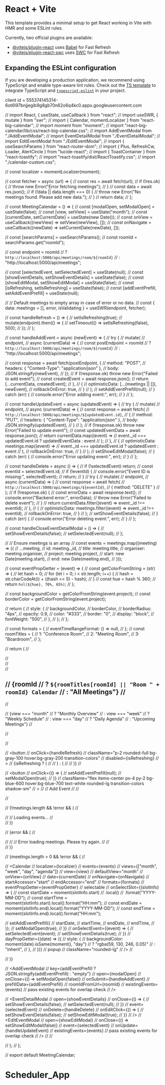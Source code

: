 # React + Vite

This template provides a minimal setup to get React working in Vite with HMR and some ESLint rules.

Currently, two official plugins are available:

- [@vitejs/plugin-react](https://github.com/vitejs/vite-plugin-react/blob/main/packages/plugin-react/README.md) uses [Babel](https://babeljs.io/) for Fast Refresh
- [@vitejs/plugin-react-swc](https://github.com/vitejs/vite-plugin-react-swc) uses [SWC](https://swc.rs/) for Fast Refresh

## Expanding the ESLint configuration

If you are developing a production application, we recommend using TypeScript and enable type-aware lint rules. Check out the [TS template](https://github.com/vitejs/vite/tree/main/packages/create-vite/template-react-ts) to integrate TypeScript and [`typescript-eslint`](https://typescript-eslint.io) in your project.

<!-- <Container className="mt-4">
      <h2 className="mb-4">Meeting Scheduler</h2>
      <MeetingCalendar />
    </Container> -->

   client id = 555374145314-6ot6l97bnjjegib9g8gb70n62o6q4kc0.apps.googleusercontent.com


// import React, { useState, useCallback } from "react";
// import useSWR, { mutate } from "swr";
// import { Calendar, momentLocalizer } from "react-big-calendar";
// import moment from "moment";
// import "react-big-calendar/lib/css/react-big-calendar.css";
// import AddEventModal from "./AddEventModal";
// import EventDetailModal from "./EventDetailModal";
// import EditEventModal from "./EditEventModal";
// import { useSearchParams } from "react-router-dom";
// import { Plus, RefreshCw, Loader, AlertCircle } from "lucide-react";
// import { ToastContainer } from "react-toastify";
// import "react-toastify/dist/ReactToastify.css";
// import "./calendar-custom.css";

// const localizer = momentLocalizer(moment);

// const fetcher = async (url) => {
//   const res = await fetch(url);
//   if (!res.ok) {
//     throw new Error("Error fetching meetings");
//   }
//   const data = await res.json();
//   if (!data || data.length === 0) {
//     throw new Error("No meetings found. Please add new data.");
//   }
//   return data;
// };



// const MeetingCalendar = () => {
//   const [modalOpen, setModalOpen] = useState(false);
//   const [view, setView] = useState("month");
//   const [currentDate, setCurrentDate] = useState(new Date());
//   const onView = useCallback((newView) => setView(newView), []);
//   const onNavigate = useCallback((newDate) => setCurrentDate(newDate), []);

//   const [searchParams] = useSearchParams();
//   const roomId = searchParams.get("roomId");

//   const endpoint = roomId
//     ? `http://localhost:5000/api/meetings/room/${roomId}`
//     : "http://localhost:5000/api/meetings";

//   const [selectedEvent, setSelectedEvent] = useState(null);
//   const [showEventDetails, setShowEventDetails] = useState(false);
//   const [showEditModal, setShowEditModal] = useState(false);
//   const [isRefreshing, setIsRefreshing] = useState(false);
//   const [addEventPrefill, setAddEventPrefill] = useState(null);

//   // Default meetings to empty array in case of error or no data.
//   const { data: meetings = [], error, isValidating } = useSWR(endpoint, fetcher);

//   const handleRefresh = () => {
//     setIsRefreshing(true);
//     mutate(endpoint).then(() => {
//       setTimeout(() => setIsRefreshing(false), 500);
//     });
//   };

//   const handleAddEvent = async (newEvent) => {
//     try {
//       mutate(
//         endpoint,
//         async (currentData) => {
//           const postEndpoint = roomId
//             ? `http://localhost:5000/api/meetings/room/${roomId}`
//             : "http://localhost:5000/api/meetings";

//           const response = await fetch(postEndpoint, {
//             method: "POST",
//             headers: { "Content-Type": "application/json" },
//             body: JSON.stringify(newEvent),
//           });
//           if (!response.ok) throw new Error("Failed to add event");
//           const createdEvent = await response.json();
//           return [...currentData, createdEvent];
//         },
//         {
//           optimisticData: [...(meetings || []), newEvent],
//           rollbackOnError: true,
//         }
//       );
//       setAddEventPrefill(null);
//     } catch (err) {
//       console.error("Error adding event:", err);
//     }
//   };

//   const handleUpdateEvent = async (updatedEvent) => {
//     try {
//       mutate(
//         endpoint,
//         async (currentData) => {
//           const response = await fetch(
//             `http://localhost:5000/api/meetings/${updatedEvent.id}`,
//             {
//               method: "PUT",
//               headers: { "Content-Type": "application/json" },
//               body: JSON.stringify(updatedEvent),
//             }
//           );
//           if (!response.ok) throw new Error("Failed to update event");
//           const updatedEventData = await response.json();
//           return currentData.map((event) =>
//             event._id === updatedEvent.id ? updatedEventData : event
//           );
//         },
//         {
//           optimisticData: meetings.map((event) =>
//             event._id === updatedEvent.id ? updatedEvent : event
//           ),
//           rollbackOnError: true,
//         }
//       );
//       setShowEditModal(false);
//     } catch (err) {
//       console.error("Error updating event:", err);
//     }
//   };

//   const handleDelete = async () => {
//     if (!selectedEvent) return;
//     const eventId = selectedEvent.id;
//     if (!eventId) {
//       console.error("Event ID is missing:", selectedEvent);
//       return;
//     }
//     try {
//       mutate(
//         endpoint,
//         async (currentData) => {
//           const response = await fetch(
//             `http://localhost:5000/api/meetings/${eventId}`,
//             { method: "DELETE" }
//           );
//           if (!response.ok) {
//             const errorData = await response.text();
//             console.error("Backend error:", errorData);
//             throw new Error("Failed to delete event");
//           }
//           return currentData.filter((event) => event._id !== eventId);
//         },
//         {
//           optimisticData: meetings.filter((event) => event._id !== eventId),
//           rollbackOnError: true,
//         }
//       );
//       setShowEventDetails(false);
//     } catch (err) {
//       console.error("Error deleting event:", err);
//     }
//   };

//   const handleCloseEventDetailModal = () => {
//     setShowEventDetails(false);
//     setSelectedEvent(null);
//   };

//   // Ensure meetings is an array
//   const events = meetings.map((meeting) => ({
//     ...meeting,
//     id: meeting._id,
//     title: meeting.title,
//     organiser: meeting.organiser,
//     project: meeting.project,
//     start: new Date(meeting.start),
//     end: new Date(meeting.end),
//   }));

//   const eventPropGetter = (event) => {
//     const getColorFromString = (str) => {
//       let hash = 0;
//       for (let i = 0; i < str.length; i++) {
//         hash = str.charCodeAt(i) + ((hash << 5) - hash);
//       }
//       const hue = hash % 360;
//       return `hsl(${hue}, 70%, 65%)`;
//     };

//     const backgroundColor = getColorFromString(event.project);
//     const borderColor = getColorFromString(event.project);

//     return {
//       style: {
//         backgroundColor,
//         borderColor,
//         borderRadius: "4px",
//         opacity: 0.9,
//         color: "#333",
//         border: "0",
//         display: "block",
//         fontWeight: "500",
//       },
//     };
//   };

//   const formats = {
//     eventTimeRangeFormat: () => null,
//   };
//   const roomTitles = {
//     1: "Conference Room",
//     2: "Meeting Room",
//     3: "Boardroom",
//   };

//   return (
//     <div className="flex flex-col bg-white rounded-xl shadow-md overflow-hidden">
//       <div className="px-6 py-4 bg-gray-50 border-b border-gray-200 flex justify-between items-center">
//         <div>
//           <h2 className="text-xl font-bold text-gray-800">
//             {roomId
//               ? `${roomTitles[roomId] || "Room " + roomId} Calendar`
//               : "All Meetings"}
//           </h2>
//           <p className="text-sm text-gray-500">
//             {view === "month"
//               ? "Monthly Overview"
//               : view === "week"
//               ? "Weekly Schedule"
//               : view === "day"
//               ? "Daily Agenda"
//               : "Upcoming Meetings"}
//           </p>
//         </div>

//         <div className="flex space-x-3">
//           <button
//             onClick={handleRefresh}
//             className="p-2 rounded-full bg-gray-100 hover:bg-gray-200 transition-colors"
//             disabled={isRefreshing}
//           >
//             {isRefreshing ? (
//               <Loader className="h-5 w-5 text-gray-600 animate-spin" />
//             ) : (
//               <RefreshCw className="h-5 w-5 text-gray-600" />
//             )}
//           </button>

//           <button
//             onClick={() => {
//               setAddEventPrefill(null);
//               setModalOpen(true);
//             }}
//             className="flex items-center px-4 py-2 bg-blue-600 hover:bg-blue-700 text-white rounded-lg transition-colors shadow-sm"
//           >
//             <Plus className="h-4 w-4 mr-1" />
//             Add Event
//           </button>
//         </div>
//       </div>

//       {!meetings.length && !error && (
//         <div className="p-10 flex justify-center items-center">
//           <Loader className="h-8 w-8 text-blue-500 animate-spin" />
//           <span className="ml-3 text-lg text-gray-600">Loading events...</span>
//         </div>
//       )}

//       {error && (
//         <div className="p-6 bg-red-50 flex items-center justify-center">
//           <AlertCircle className="h-6 w-6 text-red-500 mr-2" />
//           <span className="text-red-600">
//             Error loading meetings. Please try again.
//           </span>
//         </div>
//       )}

//       {meetings.length > 0 && !error && (
//         <div className="h-[calc(100vh-12rem)] p-4">
//           <Calendar
//             localizer={localizer}
//             events={events}
//             views={["month", "week", "day", "agenda"]}
//             view={view}
//             defaultView="month"
//             onView={onView}
//             date={currentDate}
//             onNavigate={onNavigate}
//             startAccessor="start"
//             endAccessor="end"
//             formats={formats}
//             eventPropGetter={eventPropGetter}
//             selectable
//             onSelectSlot={(slotInfo) => {
//               const startDate = moment(slotInfo.start)
//                 .local()
//                 .format("YYYY-MM-DD");
//               const startTime = moment(slotInfo.start).local().format("HH:mm");
//               const endDate = moment(slotInfo.end).local().format("YYYY-MM-DD");
//               const endTime = moment(slotInfo.end).local().format("HH:mm");

//               setAddEventPrefill({
//                 startDate,
//                 startTime,
//                 endDate,
//                 endTime,
//               });
//               setModalOpen(true);
//             }}
//             onSelectEvent={(event) => {
//               setSelectedEvent(event);
//               setShowEventDetails(true);
//             }}
//             dayPropGetter={(date) => ({
//               style: {
//                 backgroundColor: moment(date).isSame(moment(), "day")
//                   ? "rgba(59, 130, 246, 0.05)"
//                   : "inherit",
//               },
//             })}
//             popup
//             className="rounded-lg"
//           />
//         </div>
//       )}

//       <AddEventModal
//         key={addEventPrefill ? JSON.stringify(addEventPrefill) : "empty"}
//         open={modalOpen}
//         onClose={() => setModalOpen(false)}
//         onSubmit={handleAddEvent}
//         prefillData={addEventPrefill}
//         roomIdFromUrl={roomId}
//         existingEvents={events} // pass existing events for overlap check
//       />

//       <EventDetailModal
//         open={showEventDetails}
//         onClose={() => {
//           setShowEventDetails(false);
//           setSelectedEvent(null);
//         }}
//         event={selectedEvent}
//         onDelete={handleDelete}
//         onEditClick={() => {
//           setShowEventDetails(false);
//           setShowEditModal(true);
//         }}
//       />
//       <EditEventModal
//         open={showEditModal}
//         onClose={() => setShowEditModal(false)}
//         event={selectedEvent}
//         onUpdate={handleUpdateEvent}
//         existingEvents={events} // pass existing events for overlap check
//       />
//       <ToastContainer />
//     </div>
//   );
// };

// export default MeetingCalendar;
# Scheduler_App
